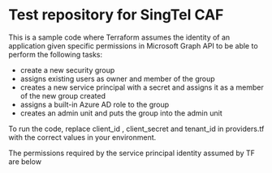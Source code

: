 # Test repository for  SingTel CAF
This is a sample code where Terraform assumes the identity of an application given specific permissions in Microsoft Graph API to be able to perform the following tasks:
- create a new security group
- assigns existing users as owner and member of the group
- creates a new service principal with a secret and assigns it as a member of the new group created
- assigns a built-in Azure AD role to the group
- creates an admin unit and puts the group into the admin unit

To run the code, replace client_id , client_secret and tenant_id in providers.tf with the correct values in your environment.

The permissions required by the service principal identity assumed by TF are below